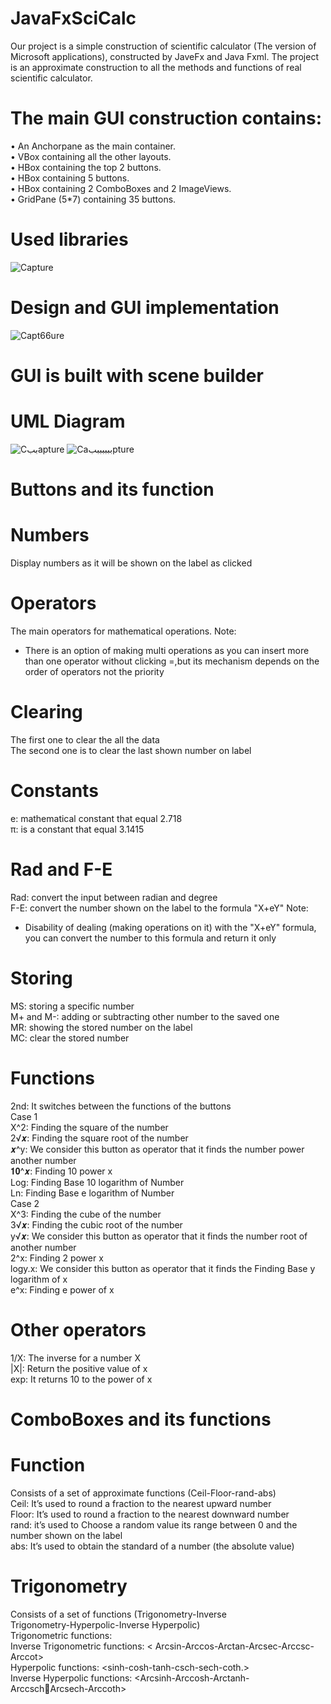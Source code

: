 # JavaFxSciCalc
Our project is a simple construction of scientific calculator (The 
version of Microsoft applications), constructed by JaveFx and Java 
Fxml. The project is an approximate construction to all the methods 
and functions of real scientific calculator.
# The main GUI construction contains:
  • An Anchorpane as the main container.  
  • VBox containing all the other layouts.   
  • HBox containing the top 2 buttons.   
  • HBox containing 5 buttons.   
  • HBox containing 2 ComboBoxes and 2 ImageViews.  
  • GridPane (5*7) containing 35 buttons.    
# Used libraries
![Capture](https://user-images.githubusercontent.com/112608294/189385593-e3d47ae0-fdb4-4012-be3b-8d7230b8e490.PNG)
# Design and GUI implementation  
![Capt66ure](https://user-images.githubusercontent.com/112608294/189385792-b8643522-291c-46bf-a9be-8aa1ff7d2a44.PNG)
# GUI is built with scene builder
#    UML Diagram
![Cببapture](https://user-images.githubusercontent.com/112608294/189385940-8b2d86f6-cd6a-4778-a7b9-beda13f37367.PNG)
![Caبببببببpture](https://user-images.githubusercontent.com/112608294/189385978-9d821309-eec7-4c9b-b6d4-9cdc55ede571.PNG)
# Buttons and its function
#  Numbers
Display numbers as it will be shown on the label as clicked
#    Operators 
The main operators for mathematical operations.
Note:
- There is an option of making multi operations as you can insert more than one operator without clicking =,but its mechanism depends on the order of operators 
not the priority
#    Clearing 
The first one to clear the all the data   
The second one is to clear the last shown number on label  
#    Constants  
e: mathematical constant that equal 2.718  
π: is a constant that equal 3.1415    
#    Rad and F-E   
Rad: convert the input between radian and degree   
F-E: convert the number shown on the label to the formula "X+eY"
Note:  
- Disability of dealing (making operations on it) with the "X+eY" formula, you can convert the number to this formula and return it only  
#    Storing
MS: storing a specific number  
M+ and M-: adding or subtracting other number to the saved one  
MR: showing the stored number on the label  
MC: clear the stored number     
#    Functions  
2nd: It switches between the functions of the buttons  
Case 1  
X^2: Finding the square of the number   
2√𝒙: Finding the square root of the number   
𝒙^y: We consider this button as operator that it finds the number power another number  
𝟏𝟎^𝒙: Finding 10 power x   
Log: Finding Base 10 logarithm of Number  
Ln: Finding Base e logarithm of Number  
Case 2  
X^3: Finding the cube of the number  
3√𝒙: Finding the cubic root of the number  
y√𝒙: We consider this button as operator that it finds the number root of another number  
2^x: Finding 2 power x  
logy.x: We consider this button as operator that it finds the Finding Base y logarithm of x  
e^x: Finding e power of x  
#    Other operators  
1/X: The inverse for a number X  
|X|: Return the positive value of x  
exp: It returns 10 to the power of x  
#     ComboBoxes and its functions  
#     Function  
Consists of a set of approximate functions (Ceil-Floor-rand-abs)   
Ceil: It’s used to round a fraction to the nearest upward number  
Floor: It’s used to round a fraction to the nearest downward number  
rand: it’s used to Choose a random value its range between 0 and the number shown on the label  
abs: It’s used to obtain the standard of a number (the absolute value)  
#      Trigonometry  
Consists of a set of functions (Trigonometry-Inverse   
Trigonometry-Hyperpolic-Inverse Hyperpolic)  
Trigonometric functions: <sin-cos-tan-cot-csc-sec>  
Inverse Trigonometric functions: < Arcsin-Arccos-Arctan-Arcsec-Arccsc-Arccot>  
Hyperpolic functions:  <sinh-cosh-tanh-csch-sech-coth.>  
Inverse Hyperpolic functions: <Arcsinh-Arccosh-Arctanh-ArccschArcsech-Arccoth>  

 
